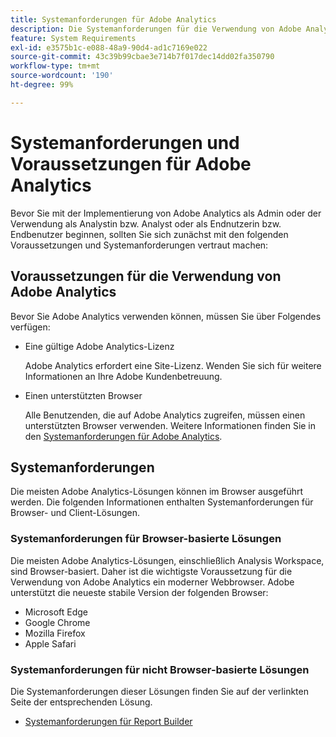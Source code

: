 ```yaml
---
title: Systemanforderungen für Adobe Analytics
description: Die Systemanforderungen für die Verwendung von Adobe Analytics.
feature: System Requirements
exl-id: e3575b1c-e088-48a9-90d4-ad1c7169e022
source-git-commit: 43c39b99cbae3e714b7f017dec14dd02fa350790
workflow-type: tm+mt
source-wordcount: '190'
ht-degree: 99%

---
```


# Systemanforderungen und Voraussetzungen für Adobe Analytics

Bevor Sie mit der Implementierung von Adobe Analytics als Admin oder der Verwendung als Analystin bzw. Analyst oder als Endnutzerin bzw. Endbenutzer beginnen, sollten Sie sich zunächst mit den folgenden Voraussetzungen und Systemanforderungen vertraut machen:

## Voraussetzungen für die Verwendung von Adobe Analytics

Bevor Sie Adobe Analytics verwenden können, müssen Sie über Folgendes verfügen:

* Eine gültige Adobe Analytics-Lizenz

  Adobe Analytics erfordert eine Site-Lizenz. Wenden Sie sich für weitere Informationen an Ihre Adobe Kundenbetreuung.

* Einen unterstützten Browser

  Alle Benutzenden, die auf Adobe Analytics zugreifen, müssen einen unterstützten Browser verwenden. Weitere Informationen finden Sie in den [Systemanforderungen für Adobe Analytics](https://experienceleague.adobe.com/docs/analytics/analyze/admin-overview/sys-reqs.html).

## Systemanforderungen

Die meisten Adobe Analytics-Lösungen können im Browser ausgeführt werden. Die folgenden Informationen enthalten Systemanforderungen für Browser- und Client-Lösungen.

### Systemanforderungen für Browser-basierte Lösungen

Die meisten Adobe Analytics-Lösungen, einschließlich Analysis Workspace, sind Browser-basiert. Daher ist die wichtigste Voraussetzung für die Verwendung von Adobe Analytics ein moderner Webbrowser. Adobe unterstützt die neueste stabile Version der folgenden Browser:

* Microsoft Edge
* Google Chrome
* Mozilla Firefox
* Apple Safari

### Systemanforderungen für nicht Browser-basierte Lösungen

Die Systemanforderungen dieser Lösungen finden Sie auf der verlinkten Seite der entsprechenden Lösung.

* [Systemanforderungen für Report Builder](/help/analyze/report-builder/setup/system-requirements.md)

